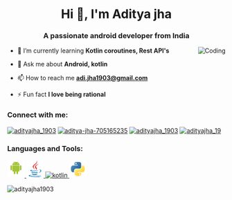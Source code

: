 <h1 align="center">Hi 👋, I'm Aditya jha</h1>
<h3 align="center">A passionate android developer from India</h3>
<img align="right" alt="Coding" widh="400" src="https://cdn0.iconfinder.com/data/icons/mobile-app-development-dazzle-vol-2/256/Programmer-512.png">

- 🌱 I’m currently learning **Kotlin coroutines, Rest API's**

- 💬 Ask me about **Android, kotlin**

- 📫 How to reach me **adi.jha1903@gmail.com**

- ⚡ Fun fact **I love being rational**

<h3 align="left">Connect with me:</h3>
<p align="left">
<a href="https://twitter.com/adityajha_1903" target="blank"><img align="center" src="https://raw.githubusercontent.com/rahuldkjain/github-profile-readme-generator/master/src/images/icons/Social/twitter.svg" alt="adityajha_1903" height="30" width="40" /></a>
<a href="https://linkedin.com/in/aditya-jha-705165235" target="blank"><img align="center" src="https://raw.githubusercontent.com/rahuldkjain/github-profile-readme-generator/master/src/images/icons/Social/linked-in-alt.svg" alt="aditya-jha-705165235" height="30" width="40" /></a>
<a href="https://instagram.com/adityajha_1903" target="blank"><img align="center" src="https://raw.githubusercontent.com/rahuldkjain/github-profile-readme-generator/master/src/images/icons/Social/instagram.svg" alt="adityajha_1903" height="30" width="40" /></a>
<a href="https://www.leetcode.com/adityajha_19" target="blank"><img align="center" src="https://raw.githubusercontent.com/rahuldkjain/github-profile-readme-generator/master/src/images/icons/Social/leet-code.svg" alt="adityajha_19" height="30" width="40" /></a>
</p>

<h3 align="left">Languages and Tools:</h3>
<p align="left"> <a href="https://developer.android.com" target="_blank" rel="noreferrer"> <img src="https://raw.githubusercontent.com/devicons/devicon/master/icons/android/android-original-wordmark.svg" alt="android" width="40" height="40"/> </a> <a href="https://www.java.com" target="_blank" rel="noreferrer"> <img src="https://raw.githubusercontent.com/devicons/devicon/master/icons/java/java-original.svg" alt="java" width="40" height="40"/> </a> <a href="https://kotlinlang.org" target="_blank" rel="noreferrer"> <img src="https://www.vectorlogo.zone/logos/kotlinlang/kotlinlang-icon.svg" alt="kotlin" width="40" height="40"/> </a> <a href="https://www.python.org" target="_blank" rel="noreferrer"> <img src="https://raw.githubusercontent.com/devicons/devicon/master/icons/python/python-original.svg" alt="python" width="40" height="40"/> </a> </p>

<p><img align="center" src="https://github-readme-stats.vercel.app/api/top-langs?username=adityajha1903&show_icons=true&locale=en&layout=compact" alt="adityajha1903" /></p>
